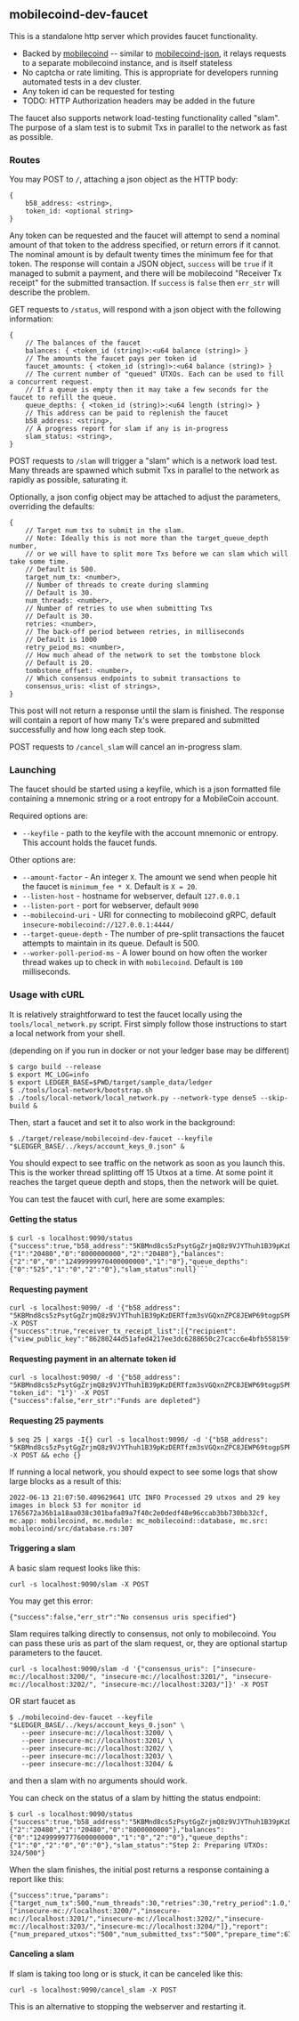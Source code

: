 ## mobilecoind-dev-faucet

This is a standalone http server which provides faucet functionality.
* Backed by [mobilecoind](../mobilecoind) -- similar to [mobilecoind-json](../mobilecoind-json), it relays requests to a separate mobilecoind instance, and is itself stateless
* No captcha or rate limiting. This is appropriate for developers running automated tests in a dev cluster.
* Any token id can be requested for testing
* TODO: HTTP Authorization headers may be added in the future

The faucet also supports network load-testing functionality called "slam".
The purpose of a slam test is to submit Txs in parallel to the network as fast as possible.

### Routes

You may POST to `/`, attaching a json object as the HTTP body:

```
{
    b58_address: <string>,
    token_id: <optional string>
}
```

Any token can be requested and the faucet will attempt to send a nominal amount of
that token to the address specified, or return errors if it cannot. The nominal amount is
by default twenty times the minimum fee for that token. The response will contain a
JSON object, `success` will be `true` if it managed to submit a payment, and there will
be mobilecoind "Receiver Tx receipt" for the submitted transaction. If `success` is `false`
then `err_str` will describe the problem.

GET requests to `/status`, will respond with a json object with the
following information:

```
{
    // The balances of the faucet
    balances: { <token_id (string)>:<u64 balance (string)> }
    // The amounts the faucet pays per token id
    faucet_amounts: { <token_id (string)>:<u64 balance (string)> }
    // The current number of "queued" UTXOs. Each can be used to fill a concurrent request.
    // If a queue is empty then it may take a few seconds for the faucet to refill the queue.
    queue_depths: { <token_id (string)>:<u64 length (string)> }
    // This address can be paid to replenish the faucet
    b58_address: <string>,
    // A progress report for slam if any is in-progress
    slam_status: <string>,
}
```

POST requests to `/slam` will trigger a "slam" which is a network load test. Many threads
are spawned which submit Txs in parallel to the network as rapidly as possible, saturating it.

Optionally, a json config object may be attached to adjust the parameters, overriding the defaults:

```
{
    // Target num txs to submit in the slam.
    // Note: Ideally this is not more than the target_queue_depth number,
    // or we will have to split more Txs before we can slam which will take some time.
    // Default is 500.
    target_num_tx: <number>,
    // Number of threads to create during slamming
    // Default is 30.
    num_threads: <number>,
    // Number of retries to use when submitting Txs
    // Default is 30.
    retries: <number>,
    // The back-off period between retries, in milliseconds
    // Default is 1000
    retry_peiod_ms: <number>,
    // How much ahead of the network to set the tombstone block
    // Default is 20.
    tombstone_offset: <number>,
    // Which consensus endpoints to submit transactions to
    consensus_uris: <list of strings>,
}
```

This post will not return a response until the slam is finished. The response will
contain a report of how many Tx's were prepared and submitted successfully and how long
each step took.

POST requests to `/cancel_slam` will cancel an in-progress slam.

### Launching

The faucet should be started using a keyfile, which is a json formatted file containing a 
mnemonic string or a root entropy for a MobileCoin account.

Required options are:

- `--keyfile` - path to the keyfile with the account mnemonic or entropy. This account holds the faucet funds.

Other options are:
- `--amount-factor` - An integer `X`. The amount we send when people hit the faucet is `minimum_fee * X`. Default is `X = 20`.
- `--listen-host` - hostname for webserver, default `127.0.0.1`
- `--listen-port` - port for webserver, default `9090`
- `--mobilecoind-uri` - URI for connecting to mobilecoind gRPC, default `insecure-mobilecoind://127.0.0.1:4444/`
- `--target-queue-depth` - The number of pre-split transactions the faucet attempts to maintain in its queue. Default is 500.
- `--worker-poll-period-ms` - A lower bound on how often the worker thread wakes up to check in with `mobilecoind`. Default is `100` milliseconds.

### Usage with cURL

It is relatively straightforward to test the faucet locally using the `tools/local_network.py` script. First simply follow those instructions to start a local network from your shell.

(depending on if you run in docker or not your ledger base may be different)

```
$ cargo build --release
$ export MC_LOG=info
$ export LEDGER_BASE=$PWD/target/sample_data/ledger
$ ./tools/local-network/bootstrap.sh
$ ./tools/local-network/local_network.py --network-type dense5 --skip-build &
```

Then, start a faucet and set it to also work in the background:

```
$ ./target/release/mobilecoind-dev-faucet --keyfile "$LEDGER_BASE/../keys/account_keys_0.json" &
```

You should expect to see traffic on the network as soon as you launch this. This is the worker thread
splitting off 15 Utxos at a time. At some point it reaches the target queue depth and stops, then the
network will be quiet.

You can test the faucet with curl, here are some examples:

#### Getting the status

```
$ curl -s localhost:9090/status
{"success":true,"b58_address":"5KBMnd8cs5zPsytGgZrjmQ8z9VJYThuh1B39pKzDERTfzm3sVGQxnZPC8JEWP69togpSPRz3e6pBsLzwnMjrXTbDqoRTQ8VF98sQu7LqjL5","faucet_payout_amounts":{"1":"20480","0":"8000000000","2":"20480"},"balances":{"2":"0","0":"12499999970400000000","1":"0"},"queue_depths":{"0":"525","1":"0","2":"0"},"slam_status":null}```
```

#### Requesting payment

```
curl -s localhost:9090/ -d '{"b58_address": "5KBMnd8cs5zPsytGgZrjmQ8z9VJYThuh1B39pKzDERTfzm3sVGQxnZPC8JEWP69togpSPRz3e6pBsLzwnMjrXTbDqoRTQ8VF98sQu7LqjL5"}' -X POST
{"success":true,"receiver_tx_receipt_list":[{"recipient":{"view_public_key":"86280244d51afed4217ee3dc6288650c27cacc6e4bfb558159f0f8caa38ae542","spend_public_key":"803958b71de5fa7a58d257a0411506e59f77eaff33ee7b7905ac4f9ef68e3c2a","fog_report_url":"","fog_authority_sig":"","fog_report_id":""},"tx_public_key":"f82a02524551f6a10db81a016c8aa5a666432d659e2841ccdb563b062aad5157","tx_out_hash":"6581ce42992ae9072e7054f6b1a5f414fab7f328e53dcf128551b73666e2fb64","tombstone":106,"confirmation_number":"f46be1aff74c8973b773094ba8f1afc015867c9c40998e6a65fc0d56c9a114e7"}]}
```

#### Requesting payment in an alternate token id

```
curl -s localhost:9090/ -d '{"b58_address": "5KBMnd8cs5zPsytGgZrjmQ8z9VJYThuh1B39pKzDERTfzm3sVGQxnZPC8JEWP69togpSPRz3e6pBsLzwnMjrXTbDqoRTQ8VF98sQu7LqjL5", "token_id": "1"}' -X POST
{"success":false,"err_str":"Funds are depleted"}
```

#### Requesting 25 payments

```
$ seq 25 | xargs -I{} curl -s localhost:9090/ -d '{"b58_address": "5KBMnd8cs5zPsytGgZrjmQ8z9VJYThuh1B39pKzDERTfzm3sVGQxnZPC8JEWP69togpSPRz3e6pBsLzwnMjrXTbDqoRTQ8VF98sQu7LqjL5"}' -X POST && echo {}
```

If running a local network, you should expect to see some logs that show large blocks as a result of this:

```
2022-06-13 21:07:50.409629641 UTC INFO Processed 29 utxos and 29 key images in block 53 for monitor id 1765672a36b1a18aa038c301bafa89a7f40c2e0dedf48e96ccab3bb730bb32cf, mc.app: mobilecoind, mc.module: mc_mobilecoind::database, mc.src: mobilecoind/src/database.rs:307
```

#### Triggering a slam

A basic slam request looks like this:

```
curl -s localhost:9090/slam -X POST
```

You may get this error:

```
{"success":false,"err_str":"No consensus uris specified"}
```

Slam requires talking directly to consensus, not only to mobilecoind.
You can pass these uris as part of the slam request, or, they are optional startup parameters to the faucet.

```
curl -s localhost:9090/slam -d '{"consensus_uris": ["insecure-mc://localhost:3200/", "insecure-mc://localhost:3201/", "insecure-mc://localhost:3202/", "insecure-mc://localhost:3203/"]}' -X POST
```

OR start faucet as

```
$ ./mobilecoind-dev-faucet --keyfile "$LEDGER_BASE/../keys/account_keys_0.json" \
   --peer insecure-mc://localhost:3200/ \
   --peer insecure-mc://localhost:3201/ \
   --peer insecure-mc://localhost:3202/ \
   --peer insecure-mc://localhost:3203/ \
   --peer insecure-mc://localhost:3204/ &
```

and then a slam with no arguments should work.

You can check on the status of a slam by hitting the status endpoint:

```
$ curl -s localhost:9090/status
{"success":true,"b58_address":"5KBMnd8cs5zPsytGgZrjmQ8z9VJYThuh1B39pKzDERTfzm3sVGQxnZPC8JEWP69togpSPRz3e6pBsLzwnMjrXTbDqoRTQ8VF98sQu7LqjL5","faucet_payout_amounts":{"2":"20480","1":"20480","0":"8000000000"},"balances":{"0":"12499999777600000000","1":"0","2":"0"},"queue_depths":{"1":"0","2":"0","0":"0"},"slam_status":"Step 2: Preparing UTXOs: 324/500"}
```

When the slam finishes, the initial post returns a response containing a report like this:

```
{"success":true,"params":{"target_num_tx":500,"num_threads":30,"retries":30,"retry_period":1.0,"tombstone_offset":10,"consensus_client_uris":["insecure-mc://localhost:3200/","insecure-mc://localhost:3201/","insecure-mc://localhost:3202/","insecure-mc://localhost:3203/","insecure-mc://localhost:3204/"]},"report":{"num_prepared_utxos":"500","num_submitted_txs":"500","prepare_time":67.67402,"submit_time":11.472368}}
```

#### Canceling a slam

If slam is taking too long or is stuck, it can be canceled like this:

```
curl -s localhost:9090/cancel_slam -X POST
```

This is an alternative to stopping the webserver and restarting it.
